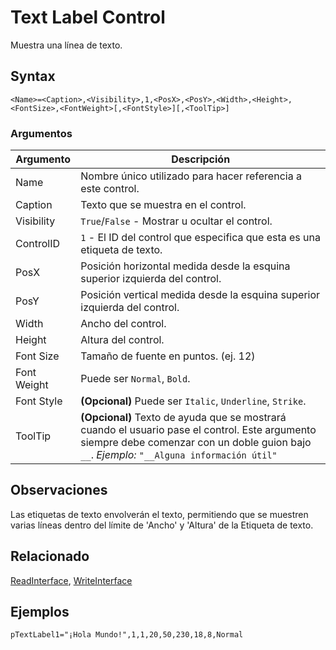# Text Label Control

Muestra una línea de texto.

## Syntax

```pebakery
<Name>=<Caption>,<Visibility>,1,<PosX>,<PosY>,<Width>,<Height>,<FontSize>,<FontWeight>[,<FontStyle>][,<ToolTip>]
```

### Argumentos

| Argumento | Descripción |
| --- | --- |
| Name | Nombre único utilizado para hacer referencia a este control. |
| Caption | Texto que se muestra en el control. |
| Visibility | `True`/`False` - Mostrar u ocultar el control. |
| ControlID | `1` - El ID del control que especifica que esta es una etiqueta de texto. |
| PosX | Posición horizontal medida desde la esquina superior izquierda del control. |
| PosY | Posición vertical medida desde la esquina superior izquierda del control. |
| Width | Ancho del control. |
| Height | Altura del control. |
| Font Size | Tamaño de fuente en puntos. (ej. 12) |
| Font Weight | Puede ser `Normal`, `Bold`. |
| Font Style | **(Opcional)** Puede ser `Italic`, `Underline`, `Strike`. |
| ToolTip | **(Opcional)** Texto de ayuda que se mostrará cuando el usuario pase el control. Este argumento siempre debe comenzar con un doble guion bajo `__`. *Ejemplo:* `"__Alguna información útil"` |

## Observaciones

Las etiquetas de texto envolverán el texto, permitiendo que se muestren varias líneas dentro del límite de 'Ancho' y 'Altura' de la Etiqueta de texto.

## Relacionado

[ReadInterface](/Commands/Interface/ReadInterface.md), [WriteInterface](/Commands/Interface/WriteInterface.md)

## Ejemplos

```pebakery
pTextLabel1="¡Hola Mundo!",1,1,20,50,230,18,8,Normal
```
